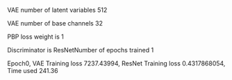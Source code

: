 VAE number of latent variables 	512

VAE number of base channels 	32

PBP loss weight is 1

Discriminator is ResNetNumber of epochs trained 	1

Epoch0, VAE Training loss 7237.43994, ResNet Training loss 0.4317868054, Time used 241.36

